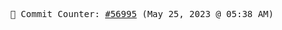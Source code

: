 <p align="center">
    <samp>
        📮 Commit Counter: <a href="https://github.com/Javascript-void0/Javascript-void0/commits/main">#56995</a> (May 25, 2023 @ 05:38 AM)
    </samp>
</p>